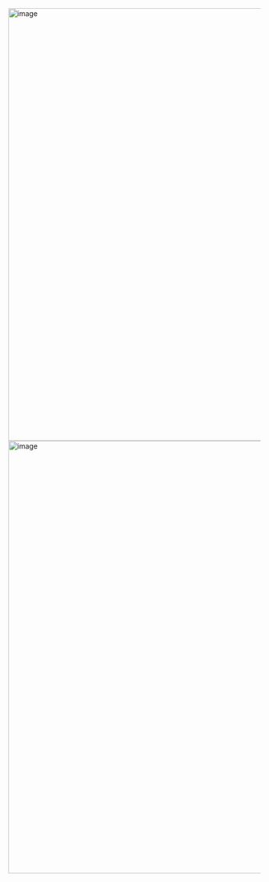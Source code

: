 <img width="1820" height="864" alt="image" src="https://github.com/user-attachments/assets/68478cdf-2cd8-4d4f-a753-fbacacb51770" />

<img width="1820" height="864" alt="image" src="https://github.com/user-attachments/assets/bf85dc6e-6ec4-4625-a792-8e89853828ec" />
